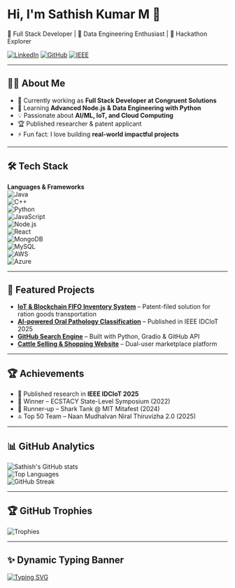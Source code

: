 # Hi, I'm Sathish Kumar M 👋  
🚀 Full Stack Developer | 🧠 Data Engineering Enthusiast | 🌌 Hackathon Explorer  

[![LinkedIn](https://img.shields.io/badge/LinkedIn-blue?logo=linkedin&logoColor=white)](https://linkedin.com/in/sathish-kumar-m-322527249)
[![GitHub](https://img.shields.io/badge/GitHub-black?logo=github&logoColor=white)](https://github.com/Sathish1504)
[![IEEE](https://img.shields.io/badge/IEEE-Publication-00629B)](https://ieeexplore.ieee.org/document/10914936)

---

## 🧑‍💻 About Me  
- 🔭 Currently working as **Full Stack Developer at Congruent Solutions**  
- 🌱 Learning **Advanced Node.js & Data Engineering with Python**  
- 💡 Passionate about **AI/ML, IoT, and Cloud Computing**  
- 🏆 Published researcher & patent applicant  
- ⚡ Fun fact: I love building **real-world impactful projects**  

---

## 🛠️ Tech Stack  
**Languages & Frameworks**  
![Java](https://img.shields.io/badge/-Java-333?style=flat&logo=java)  
![C++](https://img.shields.io/badge/-C++-333?style=flat&logo=cplusplus)  
![Python](https://img.shields.io/badge/-Python-333?style=flat&logo=python)  
![JavaScript](https://img.shields.io/badge/-JavaScript-333?style=flat&logo=javascript)  
![Node.js](https://img.shields.io/badge/-Node.js-333?style=flat&logo=node.js)  
![React](https://img.shields.io/badge/-React-333?style=flat&logo=react)  
![MongoDB](https://img.shields.io/badge/-MongoDB-333?style=flat&logo=mongodb)  
![MySQL](https://img.shields.io/badge/-MySQL-333?style=flat&logo=mysql)  
![AWS](https://img.shields.io/badge/-AWS-333?style=flat&logo=amazon-aws)  
![Azure](https://img.shields.io/badge/-Azure-333?style=flat&logo=microsoft-azure)  

---

## 🚀 Featured Projects  
- **[IoT & Blockchain FIFO Inventory System](#)** – Patent-filed solution for ration goods transportation  
- **[AI-powered Oral Pathology Classification](https://ieeexplore.ieee.org/document/10914936)** – Published in IEEE IDCIoT 2025  
- **[GitHub Search Engine](#)** – Built with Python, Gradio & GitHub API  
- **[Cattle Selling & Shopping Website](#)** – Dual-user marketplace platform  

---

## 🏆 Achievements  
- 📌 Published research in **IEEE IDCIoT 2025**  
- 🥇 Winner – ECSTACY State-Level Symposium (2022)  
- 🥈 Runner-up – Shark Tank @ MIT Mitafest (2024)  
- 🔝 Top 50 Team – Naan Mudhalvan Niral Thiruvizha 2.0 (2025)  

---

## 📊 GitHub Analytics  
![Sathish's GitHub stats](https://github-readme-stats.vercel.app/api?username=Sathish1504&show_icons=true&theme=tokyonight)  
![Top Languages](https://github-readme-stats.vercel.app/api/top-langs/?username=Sathish1504&layout=compact&theme=tokyonight)  
![GitHub Streak](https://streak-stats.demolab.com?user=Sathish1504&theme=tokyonight&hide_border=false)  

---

## 🏆 GitHub Trophies  
![Trophies](https://github-profile-trophy.vercel.app/?username=Sathish1504&theme=onedark)  

---

## ✨ Dynamic Typing Banner  
[![Typing SVG](https://readme-typing-svg.demolab.com?font=Fira+Code&pause=1000&color=00F7F7&width=435&lines=Full+Stack+Developer;Data+Engineering+Enthusiast;AI+%26+ML+Explorer;Hackathon+Innovator)](https://git.io/typing-svg)
